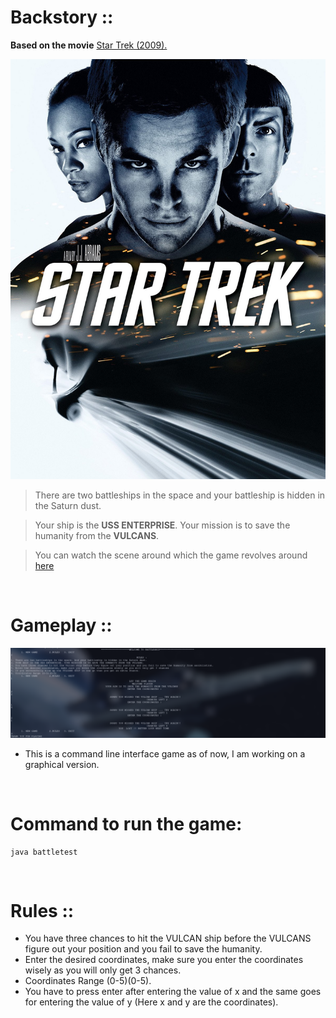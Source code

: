 # Backstory ::

**Based on the movie** [Star Trek (2009).](<https://en.wikipedia.org/wiki/Star_Trek_(film)> "Star Trek")

![Star Trek 2009](Image/startrek.jpg)

> There are two battleships in the space and your battleship is hidden in the Saturn dust. <br>

> Your ship is the **USS ENTERPRISE**. Your mission is to save the humanity from the **VULCANS**.

> You can watch the scene around which the game revolves around [here](https://www.youtube.com/watch?v=zlGRNRAL148)

<br>

# Gameplay ::

![Battleship Game](Image/Demo.png)

- This is a command line interface game as of now, I am working on a graphical version.

<br>

# Command to run the game:

```
java battletest
```

<br>

# Rules ::

- You have three chances to hit the VULCAN ship before the VULCANS figure out your position and you fail to save the humanity.
- Enter the desired coordinates, make sure you enter the coordinates wisely as you will only get 3 chances.
- Coordinates Range (0-5)(0-5).
- You have to press enter after entering the value of x and the same goes for entering the value of y (Here x and y are the coordinates).
